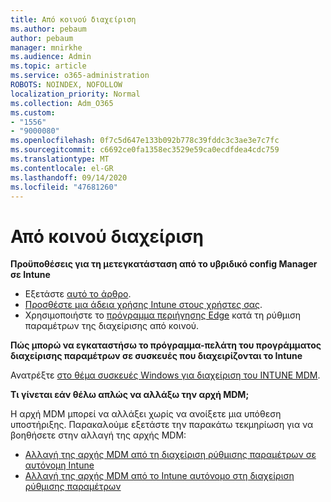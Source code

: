 ```yaml
---
title: Από κοινού διαχείριση
ms.author: pebaum
author: pebaum
manager: mnirkhe
ms.audience: Admin
ms.topic: article
ms.service: o365-administration
ROBOTS: NOINDEX, NOFOLLOW
localization_priority: Normal
ms.collection: Adm_O365
ms.custom:
- "1556"
- "9000080"
ms.openlocfilehash: 0f7c5d647e133b092b778c39fddc3c3ae3e7c7fc
ms.sourcegitcommit: c6692ce0fa1358ec3529e59ca0ecdfdea4cdc759
ms.translationtype: MT
ms.contentlocale: el-GR
ms.lasthandoff: 09/14/2020
ms.locfileid: "47681260"
---
```

# <a name="co-management"></a>Από κοινού διαχείριση

**Προϋποθέσεις για τη μετεγκατάσταση από το υβριδικό config Manager σε Intune**

- Εξετάστε [αυτό το άρθρο](https://docs.microsoft.com/configmgr/mdm/deploy-use/migrate-hybridmdm-to-intunesa).
- [Προσθέστε μια άδεια χρήσης Intune στους χρήστες σας](https://docs.microsoft.com/intune/licenses-assign).
- Χρησιμοποιήστε το [πρόγραμμα περιήγησης Edge](https://www.microsoft.com/windows/microsoft-edge) κατά τη ρύθμιση παραμέτρων της διαχείρισης από κοινού.

**Πώς μπορώ να εγκαταστήσω το πρόγραμμα-πελάτη του προγράμματος διαχείρισης παραμέτρων σε συσκευές που διαχειρίζονται το Intune**

Ανατρέξτε [στο θέμα συσκευές Windows για διαχείριση του INTUNE MDM](https://docs.microsoft.com/configmgr/core/clients/deploy/deploy-clients-to-windows-computers#bkmk_mdm).

**Τι γίνεται εάν θέλω απλώς να αλλάξω την αρχή MDM;**

Η αρχή MDM μπορεί να αλλάξει χωρίς να ανοίξετε μια υπόθεση υποστήριξης. Παρακαλούμε εξετάστε την παρακάτω τεκμηρίωση για να βοηθήσετε στην αλλαγή της αρχής MDM:

- [Αλλαγή της αρχής MDM από τη διαχείριση ρύθμισης παραμέτρων σε αυτόνομη Intune](https://docs.microsoft.com/configmgr/mdm/deploy-use/migrate-change-mdm-authority)
- [Αλλαγή της αρχής MDM από το Intune αυτόνομο στη διαχείριση ρύθμισης παραμέτρων](https://docs.microsoft.com/configmgr/mdm/deploy-use/change-mdm-authority)
